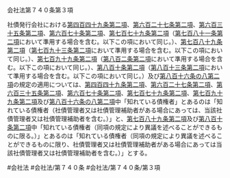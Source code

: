 会社法第７４０条第３項

社債発行会社における[第四百四十九条第二項](会社法＿＿＿＿第４４９条第２項)、[第六百二十七条第二項](会社法＿＿＿＿第６２７条第２項)、[第六百三十五条第二項](会社法＿＿＿＿第６３５条第２項)、[第六百七十条第二項](会社法＿＿＿＿第６７０条第２項)、[第七百七十九条第二項](会社法＿＿＿＿第７７９条第２項)（[第七百八十一条第二項](会社法＿＿＿＿第７８１条第２項)において準用する場合を含む。以下この項において同じ。）、[第七百八十九条第二項](会社法＿＿＿＿第７８９条第２項)（[第七百九十三条第二項](会社法＿＿＿＿第７９３条第２項)において準用する場合を含む。以下この項において同じ。）、[第七百九十九条第二項](会社法＿＿＿＿第７９９条第２項)（[第八百二条第二項](会社法＿＿＿＿第８０２条第２項)において準用する場合を含む。以下この項において同じ。）、[第八百十条第二項](会社法＿＿＿＿第８１０条第２項)（[第八百十三条第二項](会社法＿＿＿＿第８１３条第２項)において準用する場合を含む。以下この項において同じ。）及び[第八百十六条の八第二項](会社法＿＿＿＿第８１６条の８第２項)の規定の適用については、[第四百四十九条第二項](会社法＿＿＿＿第４４９条第２項)、[第六百二十七条第二項](会社法＿＿＿＿第６２７条第２項)、[第六百三十五条第二項](会社法＿＿＿＿第６３５条第２項)、[第六百七十条第二項](会社法＿＿＿＿第６７０条第２項)、[第七百七十九条第二項](会社法＿＿＿＿第７７９条第２項)、[第七百九十九条第二項](会社法＿＿＿＿第７９９条第２項)及び[第八百十六条の八第二項](会社法＿＿＿＿第８１６条の８第２項)中「知れている債権者」とあるのは「知れている債権者（社債管理者又は社債管理補助者がある場合にあっては、当該社債管理者又は社債管理補助者を含む。）」と、[第七百八十九条第二項](会社法＿＿＿＿第７８９条第２項)及び[第八百十条第二項](会社法＿＿＿＿第８１０条第２項)中「知れている債権者（同項の規定により異議を述べることができるものに限る。）」とあるのは「知れている債権者（同項の規定により異議を述べることができるものに限り、社債管理者又は社債管理補助者がある場合にあっては当該社債管理者又は社債管理補助者を含む。）」とする。

#会社法
#会社法/第７４０条
#会社法/第７４０条/第３項
